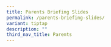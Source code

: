 ```yaml
---
title: Parents Briefing Slides
permalink: /parents-briefing-slides/
variant: tiptap
description: ""
third_nav_title: Parents
---
```

